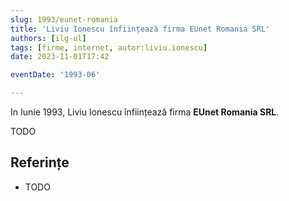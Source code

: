 ```yaml
---
slug: 1993/eunet-romania
title: 'Liviu Ionescu înființează firma EUnet Romania SRL'
authors: [ilg-ul]
tags: [firme, internet, autor:liviu.ionescu]
date: 2023-11-01T17:42

eventDate: '1993-06'

---
```


In Iunie 1993, Liviu Ionescu înființează firma **EUnet Romania SRL**.

<!-- truncate -->

TODO

## Referințe

- TODO
